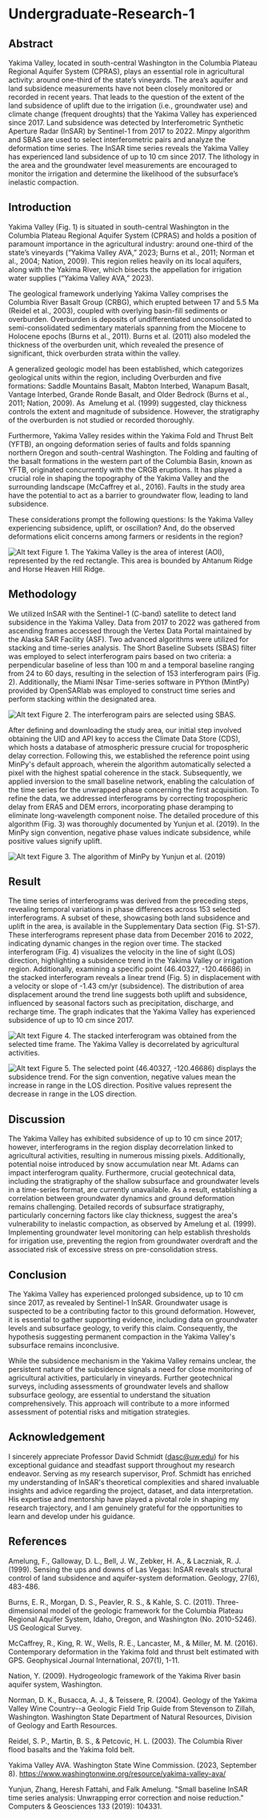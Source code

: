 # Undergraduate-Research-1
## Abstract
Yakima Valley, located in south-central Washington in the Columbia Plateau Regional Aquifer System (CPRAS), plays an essential role in agricultural activity: around one-third of the state’s vineyards. The area’s aquifer and land subsidence measurements have not been closely monitored or recorded in recent years. That leads to the question of the extent of the land subsidence of uplift due to the irrigation (i.e., groundwater use) and climate change (frequent droughts) that the Yakima Valley has experienced since 2017.  Land subsidence was detected by Interferometric Synthetic Aperture Radar (InSAR) by Sentinel-1 from 2017 to 2022. Minpy algorithm and SBAS are used to select interferometric pairs and analyze the deformation time series. The InSAR time series reveals the Yakima Valley has experienced land subsidence of up to 10 cm since 2017. The lithology in the area and the groundwater level measurements are encouraged to monitor the irrigation and determine the likelihood of the subsurface’s inelastic compaction.
## Introduction
Yakima Valley (Fig. 1) is situated in south-central Washington in the Columbia Plateau Regional Aquifer System (CPRAS) and holds a position of paramount importance in the agricultural industry: around one-third of the state’s vineyards (“Yakima Valley AVA,” 2023; Burns et al., 2011; Norman et al., 2004; Nation, 2009). This region relies heavily on its local aquifers, along with the Yakima River, which bisects the appellation for irrigation water supplies (“Yakima Valley AVA,” 2023). 

The geological framework underlying Yakima Valley comprises the Columbia River Basalt Group (CRBG), which erupted between 17 and 5.5 Ma (Reidel et al., 2003), coupled with overlying basin-fill sediments or overburden. Overburden is deposits of undifferentiated unconsolidated to semi-consolidated sedimentary materials spanning from the Miocene to Holocene epochs (Burns et al., 2011). Burns et al. (2011) also modeled the thickness of the overburden unit, which revealed the presence of significant, thick overburden strata within the valley.

A generalized geologic model has been established, which categorizes geological units within the region, including Overburden and five formations: Saddle Mountains Basalt, Mabton Interbed, Wanapum Basalt, Vantage Interbed, Grande Ronde Basalt, and Older Bedrock (Burns et al., 2011; Nation, 2009). As  ​​ Amelung et al. (1999) suggested, clay thickness controls the extent and magnitude of subsidence. However, the stratigraphy of the overburden is not studied or recorded thoroughly. 

Furthermore, Yakima Valley resides within the Yakima Fold and Thrust Belt (YFTB), an ongoing deformation series of faults and folds spanning northern Oregon and south-central Washington. The Folding and faulting of the basalt formations in the western part of the Columbia Basin, known as YFTB, originated concurrently with the CRGB eruptions. It has played a crucial role in shaping the topography of the Yakima Valley and the surrounding landscape (McCaffrey et al., 2016). Faults in the study area have the potential to act as a barrier to groundwater flow, leading to land subsidence. 

These considerations prompt the following questions: Is the Yakima Valley experiencing subsidence, uplift, or oscillation? And, do the observed deformations elicit concerns among farmers or residents in the region?

 ![Alt text](https://github.com/Benz-Poobua/Undergraduate-Research-1/blob/main/aoi.png)
Figure 1. The Yakima Valley is the area of interest (AOI), represented by the red rectangle. This area is bounded by Ahtanum Ridge and Horse Heaven Hill Ridge.
## Methodology
We utilized InSAR with the Sentinel-1 (C-band) satellite to detect land subsidence in the Yakima Valley. Data from 2017 to 2022 was gathered from ascending frames accessed through the Vertex Data Portal maintained by the Alaska SAR Facility (ASF). Two advanced algorithms were utilized for stacking and time-series analysis. The Short Baseline Subsets (SBAS) filter was employed to select interferogram pairs based on two criteria: a perpendicular baseline of less than 100 m and a temporal baseline ranging from 24 to 60 days, resulting in the selection of 153 interferogram pairs (Fig. 2). Additionally, the Miami INsar Time-series software in PYthon (MintPy) provided by OpenSARlab was employed to construct time series and perform stacking within the designated area. 

 ![Alt text](https://github.com/Benz-Poobua/Undergraduate-Research-1/blob/main/sbas.png)
Figure 2. The interferogram pairs are selected using SBAS. 

After defining and downloading the study area, our initial step involved obtaining the UID and API key to access the Climate Data Store (CDS), which hosts a database of atmospheric pressure crucial for tropospheric delay correction. Following this, we established the reference point using MinPy's default approach, wherein the algorithm automatically selected a pixel with the highest spatial coherence in the stack. Subsequently, we applied inversion to the small baseline network, enabling the calculation of the time series for the unwrapped phase concerning the first acquisition. To refine the data, we addressed interferograms by correcting tropospheric delay from ERA5 and DEM errors, incorporating phase deramping to eliminate long-wavelength component noise. The detailed procedure of this algorithm (Fig. 3) was thoroughly documented by Yunjun et al. (2019). In the MinPy sign convention, negative phase values indicate subsidence, while positive values signify uplift.

![Alt text](https://github.com/Benz-Poobua/Undergraduate-Research-1/blob/main/minpy.png)
Figure 3. The algorithm of MinPy by Yunjun et al. (2019)
## Result
The time series of interferograms was derived from the preceding steps, revealing temporal variations in phase differences across 153 selected interferograms. A subset of these, showcasing both land subsidence and uplift in the area, is available in the Supplementary Data section (Fig. S1-S7). These interferograms represent phase data from December 2016 to 2022, indicating dynamic changes in the region over time. The stacked interferogram (Fig. 4) visualizes the velocity in the line of sight (LOS) direction, highlighting a subsidence trend in the Yakima Valley or irrigation region. Additionally, examining a specific point (46.40327, -120.46686) in the stacked interferogram reveals a linear trend (Fig. 5) in displacement with a velocity or slope of -1.43 cm/yr (subsidence). The distribution of area displacement around the trend line suggests both uplift and subsidence, influenced by seasonal factors such as precipitation, discharge, and recharge time. The graph indicates that the Yakima Valley has experienced subsidence of up to 10 cm since 2017.

![Alt text](https://github.com/Benz-Poobua/Undergraduate-Research-1/blob/main/stacking.png)
Figure 4. The stacked interferogram was obtained from the selected time frame. The Yakima Valley is decorrelated by agricultural activities. 

![Alt text](https://github.com/Benz-Poobua/Undergraduate-Research-1/blob/main/trend.png)
Figure 5. The selected point (46.40327, -120.46686) displays the subsidence trend. For the sign convention, negative values mean the increase in range in the LOS direction. Positive values represent the decrease in range in the LOS direction. 
## Discussion
The Yakima Valley has exhibited subsidence of up to 10 cm since 2017; however, interferograms in the region display decorrelation linked to agricultural activities, resulting in numerous missing pixels. Additionally, potential noise introduced by snow accumulation near Mt. Adams can impact interferogram quality. Furthermore, crucial geotechnical data, including the stratigraphy of the shallow subsurface and groundwater levels in a time-series format, are currently unavailable. As a result, establishing a correlation between groundwater dynamics and ground deformation remains challenging. Detailed records of subsurface stratigraphy, particularly concerning factors like clay thickness, suggest the area's vulnerability to inelastic compaction, as observed by Amelung et al. (1999). Implementing groundwater level monitoring can help establish thresholds for irrigation use, preventing the region from groundwater overdraft and the associated risk of excessive stress on pre-consolidation stress.

## Conclusion
The Yakima Valley has experienced prolonged subsidence, up to 10 cm since 2017, as revealed by Sentinel-1 InSAR. Groundwater usage is suspected to be a contributing factor to this ground deformation. However, it is essential to gather supporting evidence, including data on groundwater levels and subsurface geology, to verify this claim. Consequently, the hypothesis suggesting permanent compaction in the Yakima Valley's subsurface remains inconclusive.

While the subsidence mechanism in the Yakima Valley remains unclear, the persistent nature of the subsidence signals a need for close monitoring of agricultural activities, particularly in vineyards. Further geotechnical surveys, including assessments of groundwater levels and shallow subsurface geology, are essential to understand the situation comprehensively. This approach will contribute to a more informed assessment of potential risks and mitigation strategies.

## Acknowledgement
I sincerely appreciate Professor David Schmidt (dasc@uw.edu) for his exceptional guidance and steadfast support throughout my research endeavor. Serving as my research supervisor, Prof. Schmidt has enriched my understanding of InSAR's theoretical complexities and shared invaluable insights and advice regarding the project, dataset, and data interpretation. His expertise and mentorship have played a pivotal role in shaping my research trajectory, and I am genuinely grateful for the opportunities to learn and develop under his guidance.

## References
Amelung, F., Galloway, D. L., Bell, J. W., Zebker, H. A., & Laczniak, R. J. (1999). Sensing the ups and downs of Las Vegas: InSAR reveals structural control of land subsidence and aquifer-system deformation. Geology, 27(6), 483-486.

Burns, E. R., Morgan, D. S., Peavler, R. S., & Kahle, S. C. (2011). Three-dimensional model of the geologic framework for the Columbia Plateau Regional Aquifer System, Idaho, Oregon, and Washington (No. 2010-5246). US Geological Survey.

McCaffrey, R., King, R. W., Wells, R. E., Lancaster, M., & Miller, M. M. (2016). Contemporary deformation in the Yakima fold and thrust belt estimated with GPS. Geophysical Journal International, 207(1), 1-11.

Nation, Y. (2009). Hydrogeologic framework of the Yakima River basin aquifer system, Washington.

Norman, D. K., Busacca, A. J., & Teissere, R. (2004). Geology of the Yakima Valley Wine Country--a Geologic Field Trip Guide from Stevenson to Zillah, Washington. Washington State Department of Natural Resources, Division of Geology and Earth Resources.

Reidel, S. P., Martin, B. S., & Petcovic, H. L. (2003). The Columbia River flood basalts and the Yakima fold belt.

Yakima Valley AVA. Washington State Wine Commission. (2023, September 8). https://www.washingtonwine.org/resource/yakima-valley-ava/ 

Yunjun, Zhang, Heresh Fattahi, and Falk Amelung. "Small baseline InSAR time series analysis: Unwrapping error correction and noise reduction." Computers & Geosciences 133 (2019): 104331.

